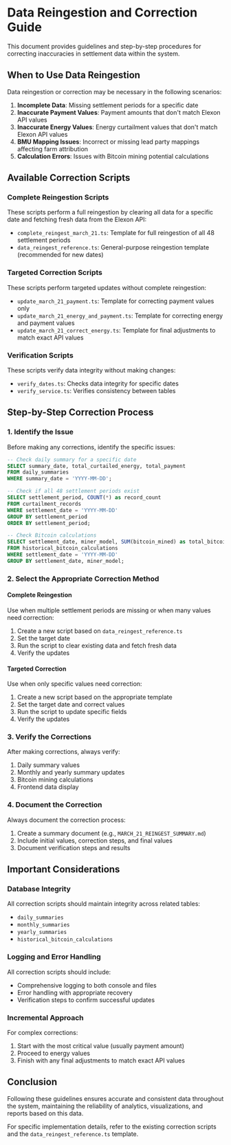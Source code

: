 # Data Reingestion and Correction Guide

This document provides guidelines and step-by-step procedures for correcting inaccuracies in settlement data within the system.

## When to Use Data Reingestion

Data reingestion or correction may be necessary in the following scenarios:

1. **Incomplete Data**: Missing settlement periods for a specific date
2. **Inaccurate Payment Values**: Payment amounts that don't match Elexon API values
3. **Inaccurate Energy Values**: Energy curtailment values that don't match Elexon API values
4. **BMU Mapping Issues**: Incorrect or missing lead party mappings affecting farm attribution
5. **Calculation Errors**: Issues with Bitcoin mining potential calculations

## Available Correction Scripts

### Complete Reingestion Scripts

These scripts perform a full reingestion by clearing all data for a specific date and fetching fresh data from the Elexon API:

- `complete_reingest_march_21.ts`: Template for full reingestion of all 48 settlement periods
- `data_reingest_reference.ts`: General-purpose reingestion template (recommended for new dates)

### Targeted Correction Scripts

These scripts perform targeted updates without complete reingestion:

- `update_march_21_payment.ts`: Template for correcting payment values only
- `update_march_21_energy_and_payment.ts`: Template for correcting energy and payment values
- `update_march_21_correct_energy.ts`: Template for final adjustments to match exact API values

### Verification Scripts

These scripts verify data integrity without making changes:

- `verify_dates.ts`: Checks data integrity for specific dates
- `verify_service.ts`: Verifies consistency between tables

## Step-by-Step Correction Process

### 1. Identify the Issue

Before making any corrections, identify the specific issues:

```sql
-- Check daily summary for a specific date
SELECT summary_date, total_curtailed_energy, total_payment 
FROM daily_summaries 
WHERE summary_date = 'YYYY-MM-DD';

-- Check if all 48 settlement periods exist
SELECT settlement_period, COUNT(*) as record_count
FROM curtailment_records
WHERE settlement_date = 'YYYY-MM-DD'
GROUP BY settlement_period
ORDER BY settlement_period;

-- Check Bitcoin calculations
SELECT settlement_date, miner_model, SUM(bitcoin_mined) as total_bitcoin
FROM historical_bitcoin_calculations
WHERE settlement_date = 'YYYY-MM-DD'
GROUP BY settlement_date, miner_model;
```

### 2. Select the Appropriate Correction Method

#### Complete Reingestion

Use when multiple settlement periods are missing or when many values need correction:

1. Create a new script based on `data_reingest_reference.ts`
2. Set the target date
3. Run the script to clear existing data and fetch fresh data
4. Verify the updates

#### Targeted Correction

Use when only specific values need correction:

1. Create a new script based on the appropriate template
2. Set the target date and correct values
3. Run the script to update specific fields
4. Verify the updates

### 3. Verify the Corrections

After making corrections, always verify:

1. Daily summary values
2. Monthly and yearly summary updates
3. Bitcoin mining calculations
4. Frontend data display

### 4. Document the Correction

Always document the correction process:

1. Create a summary document (e.g., `MARCH_21_REINGEST_SUMMARY.md`)
2. Include initial values, correction steps, and final values
3. Document verification steps and results

## Important Considerations

### Database Integrity

All correction scripts should maintain integrity across related tables:

- `daily_summaries`
- `monthly_summaries`
- `yearly_summaries`
- `historical_bitcoin_calculations`

### Logging and Error Handling

All correction scripts should include:

- Comprehensive logging to both console and files
- Error handling with appropriate recovery
- Verification steps to confirm successful updates

### Incremental Approach

For complex corrections:

1. Start with the most critical value (usually payment amount)
2. Proceed to energy values
3. Finish with any final adjustments to match exact API values

## Conclusion

Following these guidelines ensures accurate and consistent data throughout the system, maintaining the reliability of analytics, visualizations, and reports based on this data.

For specific implementation details, refer to the existing correction scripts and the `data_reingest_reference.ts` template.
